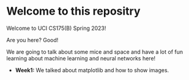 # Welcome to this repositry

Welcome to UCI CS175(B) Spring 2023!

Are you here? Good!

We are going to talk about some mice and space and have a lot of fun learning about machine learning and neural networks here!

* **Week1:** We talked about matplotlib and how to show images.

